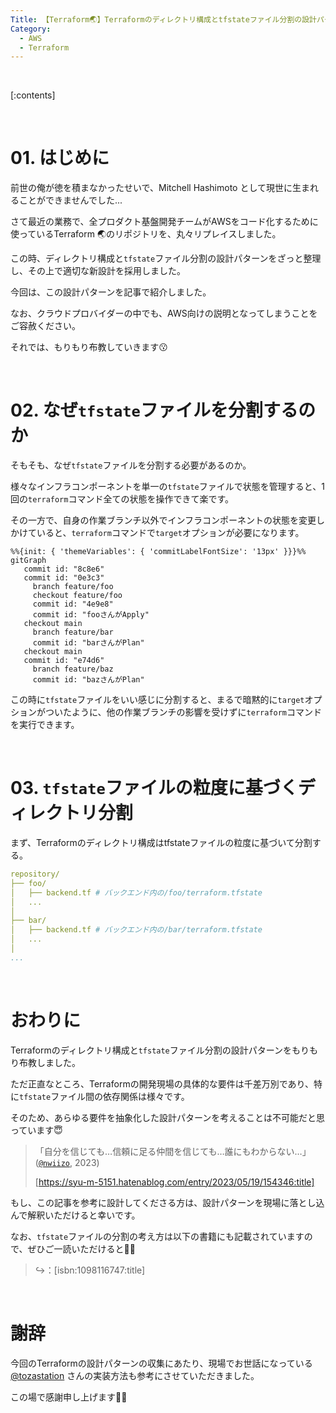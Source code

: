 ```yaml
---
Title: 【Terraform🌏】Terraformのディレクトリ構成とtfstateファイル分割の設計パターン
Category:
  - AWS
  - Terraform
---
```


<br>

[:contents]

<br>

# 01. はじめに

前世の俺が徳を積まなかったせいで、Mitchell Hashimoto として現世に生まれることができませんでした...

さて最近の業務で、全プロダクト基盤開発チームがAWSをコード化するために使っているTerraform 🌏のリポジトリを、丸々リプレイスしました。

この時、ディレクトリ構成と`tfstate`ファイル分割の設計パターンをざっと整理し、その上で適切な新設計を採用しました。

今回は、この設計パターンを記事で紹介しました。

なお、クラウドプロバイダーの中でも、AWS向けの説明となってしまうことをご容赦ください。

それでは、もりもり布教していきます😗

<br>

# 02. なぜ`tfstate`ファイルを分割するのか

そもそも、なぜ`tfstate`ファイルを分割する必要があるのか。

様々なインフラコンポーネントを単一の`tfstate`ファイルで状態を管理すると、1回の`terraform`コマンド全ての状態を操作できて楽です。

その一方で、自身の作業ブランチ以外でインフラコンポーネントの状態を変更しかけていると、`terraform`コマンドで`target`オプションが必要になります。

```mermaid
%%{init: { 'themeVariables': { 'commitLabelFontSize': '13px' }}}%%
gitGraph
   commit id: "8c8e6"
   commit id: "0e3c3"
     branch feature/foo
     checkout feature/foo
     commit id: "4e9e8"
     commit id: "fooさんがApply"
   checkout main
     branch feature/bar
     commit id: "barさんがPlan"
   checkout main
   commit id: "e74d6"
     branch feature/baz
     commit id: "bazさんがPlan"
```

この時に`tfstate`ファイルをいい感じに分割すると、まるで暗黙的に`target`オプションがついたように、他の作業ブランチの影響を受けずに`terraform`コマンドを実行できます。

<br>

# 03. `tfstate`ファイルの粒度に基づくディレクトリ分割

まず、Terraformのディレクトリ構成はtfstateファイルの粒度に基づいて分割する。

```yaml
repository/
├── foo/
│   ├── backend.tf # バックエンド内の/foo/terraform.tfstate
│   ...
│
├── bar/
│   ├── backend.tf # バックエンド内の/bar/terraform.tfstate
│   ...
│
...
```

<br>

# おわりに

Terraformのディレクトリ構成と`tfstate`ファイル分割の設計パターンをもりもり布教しました。

ただ正直なところ、Terraformの開発現場の具体的な要件は千差万別であり、特に`tfstate`ファイル間の依存関係は様々です。

そのため、あらゆる要件を抽象化した設計パターンを考えることは不可能だと思っています😇

> 「自分を信じても…信頼に足る仲間を信じても…誰にもわからない…」([`@nwiizo`](https://twitter.com/nwiizo), 2023)
>
> [https://syu-m-5151.hatenablog.com/entry/2023/05/19/154346:title]

もし、この記事を参考に設計してくださる方は、設計パターンを現場に落とし込んで解釈いただけると幸いです。

なお、`tfstate`ファイルの分割の考え方は以下の書籍にも記載されていますので、ぜひご一読いただけると🙇🏻‍

> ↪️：[isbn:1098116747:title]

<br>

# 謝辞

今回のTerraformの設計パターンの収集にあたり、現場でお世話になっている [@tozastation](https://twitter.com/tozastation) さんの実装方法も参考にさせていただきました。

この場で感謝申し上げます🙇🏻‍

<br>

